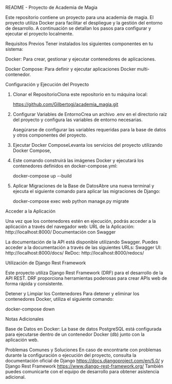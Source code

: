 README - Proyecto de Academia de Magia

Este repositorio contiene un proyecto para una academia de magia. 
El proyecto utiliza Docker para facilitar el despliegue y la gestión del entorno de desarrollo. 
A continuación se detallan los pasos para configurar y ejecutar el proyecto localmente.

Requisitos Previos
Tener instalados los siguientes componentes en tu sistema:

Docker: Para crear, gestionar y ejecutar contenedores de aplicaciones.

Docker Compose: Para definir y ejecutar aplicaciones Docker multi-contenedor.

Configuración y Ejecución del Proyecto

1. Clonar el RepositorioClona este repositorio en tu máquina local:

   https://github.com/Gilbertogj/academia_magia.git


2. Configurar Variables de EntornoCrea un archivo .env en el directorio raíz del proyecto y configura las variables de entorno necesarias.

    Asegúrarse de configurar las variables requeridas para la base de datos y otros componentes del proyecto.

3. Ejecutar Docker ComposeLevanta los servicios del proyecto utilizando Docker Compose,
   
4. Este comando construirá las imágenes Docker y ejecutará los contenedores definidos en docker-compose.yml:

      docker-compose up --build

5. Aplicar Migraciones de la Base de DatosAbre una nueva terminal y ejecuta el siguiente comando para aplicar las migraciones de Django:

      docker-compose exec web python manage.py migrate


Acceder a la Aplicación

Una vez que los contenedores estén en ejecución, podrás acceder a la aplicación a través del navegador web:
URL de la Aplicación: http://localhost:8000/
Documentación con Swagger

La documentación de la API está disponible utilizando Swagger. Puedes acceder a la documentación a través de las siguientes URLs:
Swagger UI: http://localhost:8000/docs/
ReDoc: http://localhost:8000/redocs/

Utilización de Django Rest Framework

Este proyecto utiliza Django Rest Framework (DRF) para el desarrollo de la API REST.
DRF proporciona herramientas poderosas para crear APIs web de forma rápida y consistente.


Detener y Limpiar los Contenedores
Para detener y eliminar los contenedores Docker, utiliza el siguiente comando:

docker-compose down

Notas Adicionales

Base de Datos en Docker: La base de datos PostgreSQL está configurada para ejecutarse dentro de un contenedor Docker (db) junto con la aplicación web.


Problemas Comunes y Soluciones
En caso de encontrarte con problemas durante la configuración o ejecución del proyecto, consulta la documentación oficial de 
Django https://docs.djangoproject.com/en/5.0/
y Django Rest Framework https://www.django-rest-framework.org/
También puedes comunicarte con el equipo de desarrollo para obtener asistencia adicional.

